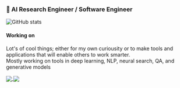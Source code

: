 ### 👋 AI Research Engineer / Software Engineer 

![GitHub stats](https://github-readme-stats.vercel.app/api?username=markussagen&count_private=true&show_icons=true&theme=tokyonight&include_all_commits=true)

#### Working on

Lot's of cool things; either for my own curiousity or to make tools and applications that will enable others to work smarter.  
Mostly working on tools in deep learning, NLP, neural search, QA, and generative models

<a href="https://github.com/Hugging-Face-Supporter/tftokenizers">
  <img align="center" src="https://github-readme-stats.vercel.app/api/pin/?username=Hugging-Face-Supporter&repo=tftokenizers&theme=tokyonight" />
</a>
<a href="https://github.com/Hugging-Face-Supporter/datacards">
  <img align="center" src="https://github-readme-stats.vercel.app/api/pin/?username=Hugging-Face-Supporter&repo=datacards&theme=tokyonight" />
</a>

<!--
**MarkusSagen/MarkusSagen** is a ✨ _special_ ✨ repository because its `README.md` (this file) appears on your GitHub profile.

Here are some ideas to get you started:

- 🔭 I’m currently working on ...
- 🌱 I’m currently learning ...
- 👯 I’m looking to collaborate on ...
- 🤔 I’m looking for help with ...
- 💬 Ask me about ...
- 📫 How to reach me: ...
- 😄 Pronouns: ...
- ⚡ Fun fact: ...
-->
